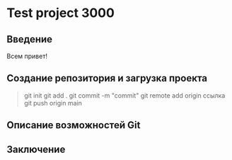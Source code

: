 # Test project 3000
## Введение
Всем привет!
## Создание репозитория и загрузка проекта
> git init
> git add .
> git commit -m "commit"
> git remote add origin ссылка
> git push origin main
## Описание возможностей Git

## Заключение